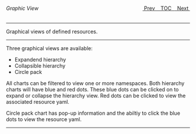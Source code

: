<topicKey graphicview/>
<topicBack id="topicNext" link="storage"/>
<topicNext id="topicBack" link="schematics"/>

<a style="float: right;" href="javascript:docNextTopic()">&nbsp;&nbsp;Next&nbsp;<i class="fas fa-lg fa-arrow-right"></i></a>
<a style="float: right;" href="javascript:docNextTopic('toc')">&nbsp;&nbsp;TOC&nbsp;&nbsp;</a>
<a style="float: right;" href="javascript:docPrevTopic()"><i class="fas fa-lg fa-arrow-left"></i>&nbsp;Prev&nbsp;&nbsp;</a>

###### Graphic View

---

Graphical views of defined resources.

<!-- <div style="margin-left: 150px;">
    <iframe width="700" height="390" src="https://www.youtube.com/embed/1_KdZJfKJVw">
    </iframe>
</div> -->

---

Three graphical views are available:

- Expandend hierarchy
- Collapsible hierarchy
- Circle pack

All charts can be filtered to view one or more namespaces. Both hierarchy charts will have blue and red dots.  These blue dots can be clicked on to expand or collapse the hierarchy view. Red dots can be clicked to view the associated resource yaml.

Circle pack chart has pop-up information and the abiltiy to click the blue dots to view the resource yaml.

---

<!-- <a style="float: right;" href="javascript:docNextTopic()">&nbsp;&nbsp;Next&nbsp;<i class="fas fa-lg fa-arrow-right"></i></a>
<a style="float: right;" href="javascript:docNextTopic('toc')">&nbsp;&nbsp;TOC&nbsp;&nbsp;</a>
<a style="float: right;" href="javascript:docPrevTopic()"><i class="fas fa-lg fa-arrow-left"></i>&nbsp;Prev&nbsp;&nbsp;</a> -->
